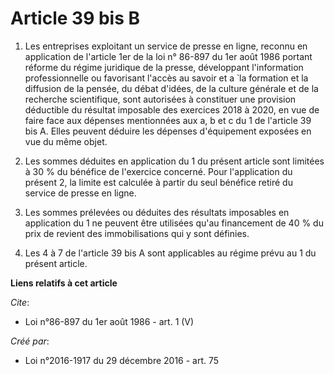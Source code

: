 # Article 39 bis B

1. Les entreprises exploitant un service de presse en ligne, reconnu en application de l'article 1er de la loi n° 86-897 du
1er août 1986 portant réforme du régime juridique de la presse, développant l'information professionnelle ou favorisant
l'accès au savoir et a ̀ la formation et la diffusion de la pensée, du débat d'idées, de la culture générale et de la
recherche scientifique, sont autorisées à constituer une provision déductible du résultat imposable des exercices 2018 à
2020, en vue de faire face aux dépenses mentionnées aux a, b et c du 1 de l'article 39 bis A. Elles peuvent déduire les
dépenses d'équipement exposées en vue du même objet.

2. Les sommes déduites en application du 1 du présent article sont limitées à 30 % du bénéfice de l'exercice concerné. Pour
l'application du présent 2, la limite est calculée à partir du seul bénéfice retiré du service de presse en ligne.

3. Les sommes prélevées ou déduites des résultats imposables en application du 1 ne peuvent être utilisées qu'au financement
de 40 % du prix de revient des immobilisations qui y sont définies.

4. Les 4 à 7 de l'article 39 bis A sont applicables au régime prévu au 1 du présent article.

**Liens relatifs à cet article**

_Cite_:

  - Loi n°86-897 du 1er août 1986 - art. 1 (V)

_Créé par_:

  - Loi n°2016-1917 du 29 décembre 2016 - art. 75
